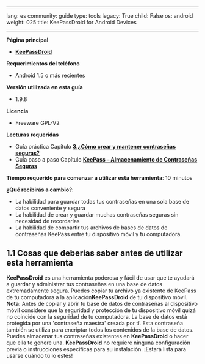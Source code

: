 

---

lang: es
community: guide
type: tools
legacy: True
child: False
os: android
weight: 025
title: KeePassDroid for Android Devices

---

**Página principal**

- [**KeePassDroid**](http://www.keepassdroid.com)

**Requerimientos del teléfono**

- Android 1.5 o más recientes

**Versión utilizada en esta guía**

- 1.9.8

**Licencia** 

- Freeware GPL-V2

**Lecturas requeridas**

- Guía práctica Capítulo  [**3.¿Cómo crear y mantener contraseñas seguras?**](/es/capitulo-3)
- Guía paso a paso Capítulo [**KeePass – Almacenamiento de Contraseñas Seguras**](/en/keepass_main)

**Tiempo requerido para comenzar a utilizar esta herramienta**: 10 minutos

**¿Qué recibirás a cambio?**: 

- La habilidad para guardar todas tus contraseñas en una sola base de datos conveniente y segura
- La habilidad de crear y guardar muchas contraseñas seguras sin necesidad de recordarlas
- La habilidad de compartir tus archivos de bases de datos de contraseñas KeePass entre tu dispositivo móvil y tu computadora. 


## 1.1 Cosas que deberías saber antes de utilizar esta herramienta ##

**KeePassDroid** es una herramienta poderosa y fácil de usar que te ayudará a guardar y administrar tus contraseñas en una base de datos extremadamente segura. Puedes copiar tu archivo ya existente de KeePass de tu computadora a la aplicación**KeePassDroid** de tu dispositivo móvil.
**Nota**: Antes de copiar y abrir tu base de datos de contraseñas al dispositivo móvil considere que la seguridad y protección de tu dispositivo móvil quizá no coincide con la seguridad de tu computadora. 
La base de datos está protegida por una 'contraseña maestra' creada por tí. Esta contraseña también se utiliza para encriptar todos los contenidos de la base de datos. Puedes almacenar tus contraseñas existentes en **KeePassDroid** o hacer que ella te genere una. **KeePassDroid** no requiere ninguna configuración previa o instrucciones específicas para su instalación. ¡Estará lista para usarse cuándo tú lo estés! 

